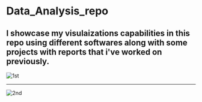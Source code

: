 # Data_Analysis_repo

## I showcase my visulaizations capabilities in this repo using different softwares along with some projects with reports that i've worked on previously.

![1st](https://user-images.githubusercontent.com/92921252/220151782-a51d8ec4-aaef-458f-9351-8f5e3c658f38.JPG)

---------------------------------------------------------------------------------------------------------------------

![2nd](https://user-images.githubusercontent.com/92921252/220152397-29a63bdf-a171-49be-a887-bd007b97cf83.JPG)
